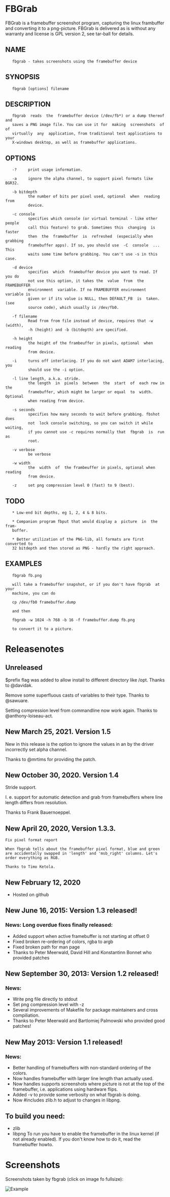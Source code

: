 # FBGrab

FBGrab is a framebuffer screenshot program, capturing the linux frambuffer and converting it to a png-picture. FBGrab is delivered as is without any warranty and license is GPL version 2, see tar-ball for details.

## NAME
       fbgrab - takes screenshots using the framebuffer device

## SYNOPSIS
       fbgrab [options] filename

## DESCRIPTION
       fbgrab  reads  the  framebuffer device (/dev/fb*) or a dump thereof and
       saves a PNG image file. You can use it for  making  screenshots  of  of
       virtually  any  application, from traditional test applications to your
       X-windows desktop, as well as framebuffer applications.

## OPTIONS
       -?     print usage information.

       -a     ignore the alpha channel, to support pixel formats like BGR32.

       -b bitdepth
              the number of bits per pixel used, optional  when  reading  from
              device.

       -c console
              specifies which console (or virtual terminal - like other people
              call this feature) to grab. Sometimes this  changing  is  faster
              then  the  framebuffer  is  refreshed  (especially when grabbing
              framebuffer apps). If so, you should use  -C  console  ...  This
              waits some time before grabbing. You can't use -s in this case.

       -d device
              specifies  which  framebuffer device you want to read. If you do
              not use this option, it takes the  value  from  the  FRAMEBUFFER
              environment  variable. If no FRAMEBUFFER environment variable is
              given or if its value is NULL, then DEFAULT_FB  is  taken.  (see
              source code), which usually is /dev/fb0.

       -f filename
              Read from from file instead of device, requires that -w (width),
              -h (height) and -b (bitdepth) are specified.

       -h height
              the height of the frambeuffer in pixels, optional  when  reading
              from device.

       -i     turns off interlacing. If you do not want ADAM7 interlacing, you
              should use the -i option.

       -l line length, a.k.a. stride.
              the length  in  pixels  between  the  start  of  each row in the
              framebuffer, which might be larger or equal  to  width. Optional
              when reading from device.

       -s seconds
              specifies how many seconds to wait before grabbing. fbshot  does
              not  lock console switching, so you can switch it while waiting,
              if you cannot use -c requires normally that  fbgrab  is  run  as
              root.

       -v verbose
              be verbose

       -w width
              the  width  of  the frambeuffer in pixels, optional when reading
              from device.

       -z     set png compression level 0 (fast) to 9 (best).


## TODO
       * Low-end bit depths, eg 1, 2, 4 & 8 bits.

       * Companion program fbput that would display a  picture  in  the  fram‐
       buffer.

       * Better utilization of the PNG-lib, all formats are first converted to
       32 bitdepth and then stored as PNG - hardly the right approach.


## EXAMPLES
       fbgrab fb.png

       will take a framebuffer snapshot, or if you don't have fbgrab  at  your
       machine, you can do

       cp /dev/fb0 framebuffer.dump

       and then

       fbgrab -w 1024 -h 768 -b 16 -f framebuffer.dump fb.png

       to convert it to a picture.

# Releasenotes

## Unreleased
   $prefix flag was added to allow install to different directory like /opt.
   Thanks to @davidak.

   Remove some superfluous casts of variables to their type.
   Thanks to @sawuare.

   Setting compression level from commandline now work again.
   Thanks to @anthony-loiseau-act.

## New March 25, 2021. Version 1.5
   New in this release is the option to ignore the values in an by the driver incorrectly set alpha channel.

   Thanks to @mrtims for providing the patch.

## New October 30, 2020. Version 1.4
   Stride support.

   I. e. support for automatic detection and grab from framebuffers where
   line length differs from resolution.

   Thanks to Frank Bauernoeppel.

## New April 20, 2020, Version 1.3.3.
    Fix pixel format report

    When fbgrab tells about the framebuffer pixel format, blue and green
    are accidentally swapped in 'length' and 'msb_right' columns. Let's
    order everything as RGB.

    Thanks to Timo Ketola.


## New February 12, 2020

 * Hosted on github

## New June 16, 2015: Version 1.3 released!

### News: Long overdue fixes finally released:

 * Added support when active framebuffer is not starting at offset 0
 * Fixed broken re-ordering of colors, rgba to argb
 * Fixed broken path for man page
 * Thanks to Peter Meerwald, David Hill and Konstantinn Bonnet who provided patches

## New September 30, 2013: Version 1.2 released!

### News:
 * Write png file directly to stdout
 * Set png compression level with -z
 * Several improvements of Makefile for package maintainers and cross compiliation.
 * Thanks to Peter Meerwald and Bartlomiej Palmowski who provided good patches!

## New May 2013: Version 1.1 released!

### News:
 * Better handling of framebuffers with non-standard ordering of the colors.
 * Now handles framebuffer with larger line length than actually used.
 * Now handles supports screenshots where picture is not at the top of the framebuffer, i.e. applications using hardware flips.
 * Added -v to provide some verbosity on what fbgrab is doing.
 * Now #includes zlib.h to adjust to changes in libpng.

## To build you need:
 * zlib
 * libpng
To run you have to enable the framebuffer in the linux kernel (if not already enabled). If you don't know how to do it, read the framebuffer howto.

# Screenshots
Screenshots taken by fbgrab (click on image fo fullsize):

![Example](screenshots/vim.png "Example")
